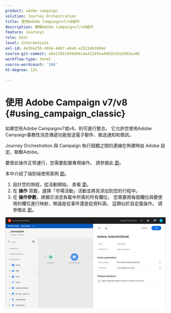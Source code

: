 ```yaml
---
product: adobe campaign
solution: Journey Orchestration
title: 使用Adobe Campaignv7/v8操作
description: 瞭解Adobe Campaignv7/v8操作
feature: Journeys
role: User
level: Intermediate
exl-id: 4e59a256-d494-4407-a0a8-a2523eb1084e
source-git-commit: a9a129b1949d64c4a412d3ea4002b32e3563ea96
workflow-type: tm+mt
source-wordcount: '164'
ht-degree: 12%

---
```


# 使用 Adobe Campaign v7/v8 {#using_campaign_classic}

如果您有Adobe Campaignv7或v8，則可進行整合。 它允許您使用Adobe Campaign事務性消息傳遞功能發送電子郵件、推送通知和簡訊。

Journey Orchestration 與 Campaign 執行個體之間的連線在佈建時由 Adobe 設定。聯繫Adobe。

要使此操作正常運行，您需要配置專用操作。 請參閱此 [節](../action/acc-action.md)。

本中介紹了端到端使用案例 [節](../usecase/campaign-classic-use-case.md)。

1. 設計您的旅程，從活動開始。 查看 [節](../building-journeys/journey.md)。
1. 在 **操作** 頁籤，選擇「市場活動」活動並將其添加到您的行程中。
1. 在 **操作參數**，將顯示消息負載中所需的所有欄位。 您需要將每個欄位與要使用的欄位進行映射，無論是從事件還是從資料源。 這類似於自定義操作。 請參閱此 [節](../building-journeys/using-custom-actions.md)。

![](../assets/accintegration2.png)
